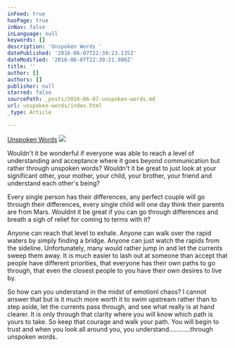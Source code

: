 ```yaml
---
inFeed: true
hasPage: true
inNav: false
inLanguage: null
keywords: []
description: 'Unspoken Words '
datePublished: '2016-06-07T22:39:23.135Z'
dateModified: '2016-06-07T22:39:21.986Z'
title: ''
author: []
authors: []
publisher: null
starred: false
sourcePath: _posts/2016-06-07-unspoken-words.md
url: unspoken-words/index.html
_type: Article

---
```

[Unspoken Words][0]
![](https://the-grid-user-content.s3-us-west-2.amazonaws.com/eb114337-dd72-4646-abfb-e03fd27e6af0.jpg)

Wouldn't it be wonderful if everyone was able to reach a level of understanding and acceptance where it goes beyond communication but rather through unspoken words? Wouldn't it be great to just look at your significant other, your mother, your child, your brother, your friend and understand each other's being?

Every single person has their differences, any perfect couple will go through their differences, every single child will one day think their parents are from Mars. Wouldnt it be great if you can go through differences and breath a sigh of relief for coming to terms with it?

Anyone can reach that level to exhale. Anyone can walk over the rapid waters by simply finding a bridge. Anyone can just watch the rapids from the sideline. Unfortunately, many would rather jump in and let the currents sweep them away. It is much easier to lash out at someone than accept that people have different priorities, that everyone has their own paths to go through, that even the closest people to you have their own desires to live by.

So how can you understand in the midst of emotionl chaos? I cannot answer that but is it much more worth it to swim upstream rather than to step aside, let the currents pass through, and see what really is at hand clearer. It is only through that clarity where you will know which path is yours to take. So keep that courage and walk your path. You will begin to trust and when you look all around you, you understand............through unspoken words.

[0]: http://www.bevisla.com/blog/2015/4/1/unspoken-words